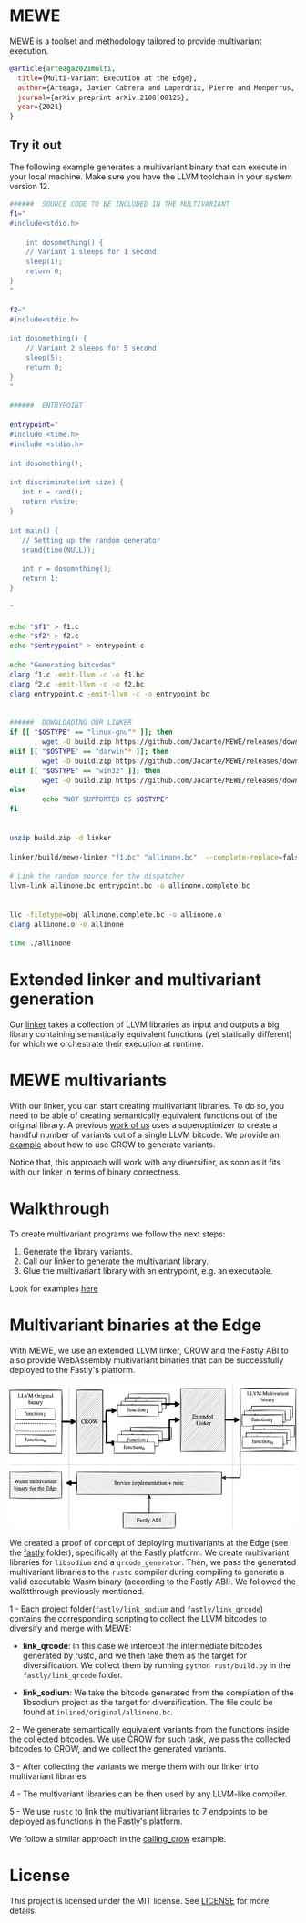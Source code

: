 # MEWE

MEWE is a toolset and methodology tailored to provide multivariant execution.


```bibtex
@article{arteaga2021multi,
  title={Multi-Variant Execution at the Edge},
  author={Arteaga, Javier Cabrera and Laperdrix, Pierre and Monperrus, Martin and Baudry, Benoit},
  journal={arXiv preprint arXiv:2108.08125},
  year={2021}
}
```

## Try it out

The following example generates a multivariant binary that can execute in your local machine. Make sure you have the LLVM toolchain in your system version 12.

```bash
######  SOURCE CODE TO BE INCLUDED IN THE MULTIVARIANT
f1="
#include<stdio.h>

    int dosomething() {
    // Variant 1 sleeps for 1 second
    sleep(1);
    return 0;
}
"

f2="
#include<stdio.h>

int dosomething() {
    // Variant 2 sleeps for 5 second
    sleep(5);
    return 0;
}
"

######  ENTRYPOINT

entrypoint="
#include <time.h>
#include <stdio.h>

int dosomething();

int discriminate(int size) {
   int r = rand();
   return r%size;
}

int main() {
   // Setting up the random generator
   srand(time(NULL)); 

   int r = dosomething();
   return 1;
}

"

echo "$f1" > f1.c
echo "$f2" > f2.c
echo "$entrypoint" > entrypoint.c

echo "Generating bitcodes"
clang f1.c -emit-llvm -c -o f1.bc
clang f2.c -emit-llvm -c -o f2.bc
clang entrypoint.c -emit-llvm -c -o entrypoint.bc


######  DOWNLOADING OUR LINKER
if [[ "$OSTYPE" == "linux-gnu"* ]]; then
        wget -O build.zip https://github.com/Jacarte/MEWE/releases/download/binaries/build.linux.llvm12.x.x64.zip
elif [[ "$OSTYPE" == "darwin"* ]]; then
        wget -O build.zip https://github.com/Jacarte/MEWE/releases/download/binaries/build.macos.llvm12.zip
elif [[ "$OSTYPE" == "win32" ]]; then
        wget -O build.zip https://github.com/Jacarte/MEWE/releases/download/binaries/build.windows.llvm12.x.winx64.zip
else
        echo "NOT SUPPORTED OS $OSTYPE"
fi


unzip build.zip -d linker

linker/build/mewe-linker "f1.bc" "allinone.bc"  --complete-replace=false -merge-function-switch-cases --replace-all-calls-by-the-discriminator -mewe-merge-debug-level=1 -mewe-merge-skip-on-error  -mewe-merge-bitcodes="f2.bc"

# Link the random source for the dispatcher
llvm-link allinone.bc entrypoint.bc -o allinone.complete.bc


llc -filetype=obj allinone.complete.bc -o allinone.o
clang allinone.o -o allinone

time ./allinone

```

# Extended linker and multivariant generation

Our [linker](multivariant-mixer) takes a collection of LLVM libraries as input and outputs a big library containing semantically equivalent functions (yet statically different) for which we orchestrate their execution at runtime.

 
# MEWE multivariants

With our linker, you can start creating multivariant libraries. To do so, you need to be able of creating semantically equivalent functions out of the original library. A previous [work of us](https://github.com/KTH/slumps/tree/master/crow) uses a superoptimizer to create a handful number of variants out of a single LLVM bitcode. We provide an [example](examples/calling_crow) about how to use CROW to generate variants.

Notice that, this approach will work with any diversifier, as soon as it fits with our linker in terms of binary correctness. 

# Walkthrough

To create multivariant programs we follow the next steps:

1. Generate the library variants.
2. Call our linker to generate the multivariant library.
3. Glue the multivariant library with an entrypoint, e.g. an executable.

Look for examples [here](examples)

# Multivariant binaries at the Edge


With MEWE, we use an extended LLVM linker, CROW and the Fastly ABI to also provide WebAssembly multivariant binaries that can be successfully deployed to the Fastly's platform. 

![diagram](docs/diagram2.png)


We created a proof of concept of deploying multivariants at the Edge (see the [fastly](fastly) folder), specifically at the Fastly platform. We create multivariant libraries for `libsodium` and a `qrcode_generator`. Then, we pass the generated multivariant libraries to the `rustc` compiler during compiling to generate a valid executable Wasm binary (according to the Fastly ABI). We followed the walktthrough previously mentioned.

1 - Each project folder(`fastly/link_sodium` and `fastly/link_qrcode`) contains the corresponding scripting to collect the LLVM bitcodes to diversify and merge with MEWE:
- **link_qrcode**: In this case we intercept the intermediate bitcodes generated by rustc, and we then take them as the target for diversification. We collect them by running `python rust/build.py` in the `fastly/link_qrcode` folder.

- **link_sodium**: We take the bitcode generated from the compilation of the libsodium project as the target for diversification. The file could be found at `inlined/original/allinone.bc`.

2 - We generate semantically equivalent variants from the functions inside the collected bitcodes. We use CROW for such task, we pass the collected bitcodes to CROW, and we collect the generated variants.

3 - After collecting the variants we merge them with our linker into multivariant libraries. 

4 - The multivariant libraries can be then used by any LLVM-like compiler. 

5 - We use `rustc` to link the multivariant libraries to 7 endpoints to be deployed as functions in the Fastly's platform. 

We follow a similar approach in the [calling_crow](examples/calling_crow) example.

# License

This project is licensed under the MIT license. See [LICENSE](LICENSE.md) for more details.
